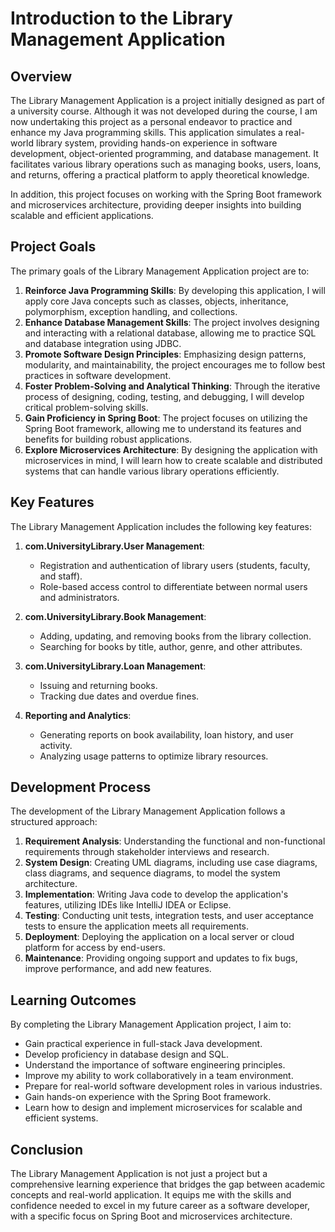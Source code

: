 # Introduction to the Library Management Application

## Overview

The Library Management Application is a project initially designed as part of a university course. Although it was not developed during the course, I am now undertaking this project as a personal endeavor to practice and enhance my Java programming skills. This application simulates a real-world library system, providing hands-on experience in software development, object-oriented programming, and database management. It facilitates various library operations such as managing books, users, loans, and returns, offering a practical platform to apply theoretical knowledge.

In addition, this project focuses on working with the Spring Boot framework and microservices architecture, providing deeper insights into building scalable and efficient applications.

## Project Goals

The primary goals of the Library Management Application project are to:

1. **Reinforce Java Programming Skills**: By developing this application, I will apply core Java concepts such as classes, objects, inheritance, polymorphism, exception handling, and collections.
2. **Enhance Database Management Skills**: The project involves designing and interacting with a relational database, allowing me to practice SQL and database integration using JDBC.
3. **Promote Software Design Principles**: Emphasizing design patterns, modularity, and maintainability, the project encourages me to follow best practices in software development.
4. **Foster Problem-Solving and Analytical Thinking**: Through the iterative process of designing, coding, testing, and debugging, I will develop critical problem-solving skills.
5. **Gain Proficiency in Spring Boot**: The project focuses on utilizing the Spring Boot framework, allowing me to understand its features and benefits for building robust applications.
6. **Explore Microservices Architecture**: By designing the application with microservices in mind, I will learn how to create scalable and distributed systems that can handle various library operations efficiently.

## Key Features

The Library Management Application includes the following key features:

1. **com.UniversityLibrary.User Management**:
   - Registration and authentication of library users (students, faculty, and staff).
   - Role-based access control to differentiate between normal users and administrators.

2. **com.UniversityLibrary.Book Management**:
   - Adding, updating, and removing books from the library collection.
   - Searching for books by title, author, genre, and other attributes.

3. **com.UniversityLibrary.Loan Management**:
   - Issuing and returning books.
   - Tracking due dates and overdue fines.

4. **Reporting and Analytics**:
   - Generating reports on book availability, loan history, and user activity.
   - Analyzing usage patterns to optimize library resources.

## Development Process

The development of the Library Management Application follows a structured approach:

1. **Requirement Analysis**: Understanding the functional and non-functional requirements through stakeholder interviews and research.
2. **System Design**: Creating UML diagrams, including use case diagrams, class diagrams, and sequence diagrams, to model the system architecture.
3. **Implementation**: Writing Java code to develop the application's features, utilizing IDEs like IntelliJ IDEA or Eclipse.
4. **Testing**: Conducting unit tests, integration tests, and user acceptance tests to ensure the application meets all requirements.
5. **Deployment**: Deploying the application on a local server or cloud platform for access by end-users.
6. **Maintenance**: Providing ongoing support and updates to fix bugs, improve performance, and add new features.

## Learning Outcomes

By completing the Library Management Application project, I aim to:

- Gain practical experience in full-stack Java development.
- Develop proficiency in database design and SQL.
- Understand the importance of software engineering principles.
- Improve my ability to work collaboratively in a team environment.
- Prepare for real-world software development roles in various industries.
- Gain hands-on experience with the Spring Boot framework.
- Learn how to design and implement microservices for scalable and efficient systems.

## Conclusion

The Library Management Application is not just a project but a comprehensive learning experience that bridges the gap between academic concepts and real-world application. It equips me with the skills and confidence needed to excel in my future career as a software developer, with a specific focus on Spring Boot and microservices architecture.
